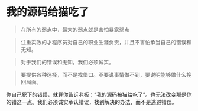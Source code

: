 # 我的源码给猫吃了
> 在所有的弱点中，最大的弱点就是害怕暴露弱点

> 注重实效的才程序员对自己的职业生涯负责，并且不害怕承当自己的错误和无知。

> 对于我们的错误和无知，我们必须诚实。

> 要提供各种选择，而不是找借口。不要说事情做不到，要说明能够做什么挽回局面。

你自己犯下的错误，就算你告诉老板：“我的源码被猫给吃了”。也无法改变那是你的错这一点。我们必须诚实承认错误，找到解决的办法，而不是逃避错误。